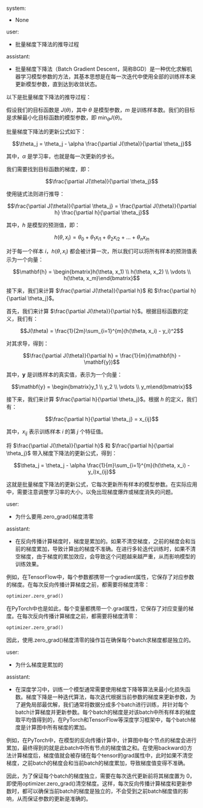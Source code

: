 system: 
- None 

user: 
- 批量梯度下降法的推导过程 

assistant: 
- 批量梯度下降法（Batch Gradient Descent，简称BGD）是一种优化求解机器学习模型参数的方法，其基本思想是在每一次迭代中使用全部的训练样本来更新模型参数，直到达到收敛状态。

以下是批量梯度下降法的推导过程：

假设我们的目标函数是 $J(\theta)$，其中 $\theta$ 是模型参数，$m$ 是训练样本数。我们的目标是求解最小化目标函数的模型参数，即 $\min_{\theta}J(\theta)$。

批量梯度下降法的更新公式如下：

$$\theta_j = \theta_j - \alpha \frac{\partial J(\theta)}{\partial \theta_j}$$

其中，$\alpha$ 是学习率，也就是每一次更新的步长。

我们需要找到目标函数的梯度，即：

$$\frac{\partial J(\theta)}{\partial \theta_j}$$

使用链式法则进行推导：

$$\frac{\partial J(\theta)}{\partial \theta_j} = \frac{\partial J(\theta)}{\partial h} \frac{\partial h}{\partial \theta_j}$$

其中，$h$ 是模型的预测值，即：

$$h(\theta, x_i) = \theta_0 + \theta_1x_{i1} + \theta_2x_{i2} + ... + \theta_nx_{in}$$

对于每一个样本 $i$，$h(\theta, x_i)$ 都会被计算一次，所以我们可以将所有样本的预测值表示为一个向量：

$$\mathbf{h} = \begin{bmatrix}h(\theta, x_1) \\ h(\theta, x_2) \\ \vdots \\ h(\theta, x_m)\end{bmatrix}$$

接下来，我们来计算 $\frac{\partial J(\theta)}{\partial h}$ 和 $\frac{\partial h}{\partial \theta_j}$。

首先，我们来计算 $\frac{\partial J(\theta)}{\partial h}$。根据目标函数的定义，我们有：

$$J(\theta) = \frac{1}{2m}\sum_{i=1}^{m}(h(\theta, x_i) - y_i)^2$$

对其求导，得到：

$$\frac{\partial J(\theta)}{\partial h} = \frac{1}{m}(\mathbf{h} - \mathbf{y})$$

其中，$\mathbf{y}$ 是训练样本的真实值，表示为一个向量：

$$\mathbf{y} = \begin{bmatrix}y_1 \\ y_2 \\ \vdots \\ y_m\end{bmatrix}$$

接下来，我们来计算 $\frac{\partial h}{\partial \theta_j}$。根据 $h$ 的定义，我们有：

$$\frac{\partial h}{\partial \theta_j} = x_{ij}$$

其中，$x_{ij}$ 表示训练样本 $i$ 的第 $j$ 个特征值。

将 $\frac{\partial J(\theta)}{\partial h}$ 和 $\frac{\partial h}{\partial \theta_j}$ 带入梯度下降法的更新公式，得到：

$$\theta_j = \theta_j - \alpha \frac{1}{m}\sum_{i=1}^{m}(h(\theta, x_i) - y_i)x_{ij}$$

这就是批量梯度下降法的更新公式，它每次更新所有样本的模型参数。在实际应用中，需要注意调整学习率的大小，以免出现梯度爆炸或梯度消失的问题。 

user: 
- 为什么要用.zero_grad()梯度清零 

assistant: 
- 在反向传播计算梯度时，梯度是累加的。如果不清空梯度，之前的梯度会和当前的梯度累加，导致计算出的梯度不准确。在进行多轮迭代训练时，如果不清空梯度，由于梯度的累加效应，会导致这个问题越来越严重，从而影响模型的训练效果。

例如，在TensorFlow中，每个参数都携带一个gradient属性，它保存了对应参数的梯度。在每次反向传播计算梯度之前，都需要将梯度清零：

```python
optimizer.zero_grad()
```

在PyTorch中也是如此，每个变量都携带一个.grad属性，它保存了对应变量的梯度。在每次反向传播计算梯度之前，都需要将梯度清零：

```python
optimizer.zero_grad()
```

因此，使用.zero_grad()梯度清零的操作旨在确保每个batch求梯度都是独立的。 

user: 
- 为什么梯度是累加的 

assistant: 
- 在深度学习中，训练一个模型通常需要使用梯度下降等算法来最小化损失函数。梯度下降是一种迭代算法，每次迭代根据当前参数的梯度来更新参数，为了避免局部最优解，我们通常将数据分成多个batch进行训练，并针对每个batch计算梯度并更新参数。每个batch的梯度是对该batch中所有样本的梯度取平均值得到的，在PyTorch和TensorFlow等深度学习框架中，每个batch梯度是计算图中所有梯度的累加。

例如，在PyTorch中，在模型的反向传播计算中，计算图中每个节点的梯度会进行累加，最终得到的就是此batch中所有节点的梯度值之和。在使用backward()方法计算梯度后，梯度值就会被存储在每个tensor的grad属性中，此时如果不清空梯度，之前batch的梯度会和当前batch的梯度累加，导致梯度值变得不准确。

因此，为了保证每个batch的梯度独立，需要在每次迭代更新前将其梯度置为 0，即使用optimizer.zero_grad()清空梯度。这样，每次反向传播计算梯度和更新参数时，都可以确保当前batch的梯度是独立的，不会受到之前batch梯度值的影响，从而保证参数的更新是准确的。 
